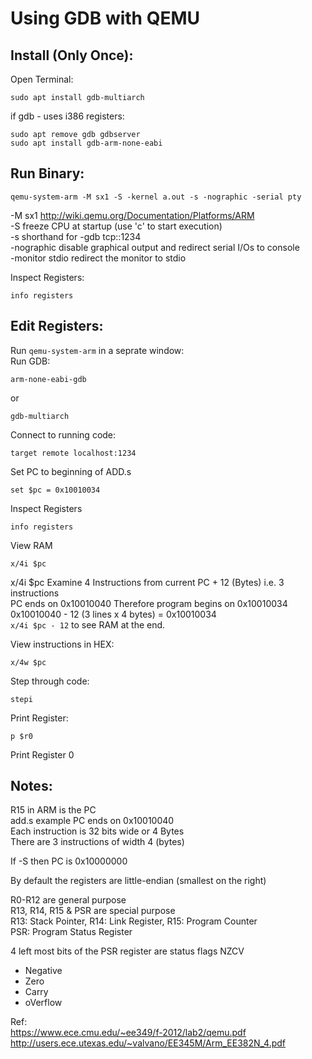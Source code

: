 # Using GDB with QEMU

Install (Only Once):    
-
Open Terminal:  

    sudo apt install gdb-multiarch

if gdb - uses i386 registers:

    sudo apt remove gdb gdbserver
    sudo apt install gdb-arm-none-eabi
    
Run Binary:    
-

    qemu-system-arm -M sx1 -S -kernel a.out -s -nographic -serial pty
    
-M sx1          http://wiki.qemu.org/Documentation/Platforms/ARM    
-S              freeze CPU at startup (use 'c' to start execution)  
-s              shorthand for -gdb tcp::1234  
-nographic      disable graphical output and redirect serial I/Os to console    
-monitor stdio  redirect the monitor to stdio   

Inspect Registers:  

    info registers  


Edit Registers:    
-
Run `qemu-system-arm` in a seprate window:     
Run GDB:    

    arm-none-eabi-gdb
or  

    gdb-multiarch   
    
Connect to running code:    

    target remote localhost:1234
Set PC to beginning of ADD.s

    set $pc = 0x10010034

Inspect Registers   

    info registers

View RAM
    
    x/4i $pc

x/4i $pc
Examine 4 Instructions from current PC + 12 (Bytes) i.e. 3 instructions    
PC ends on 0x10010040 Therefore program begins on 0x10010034      
0x10010040 - 12 (3 lines x 4 bytes) = 0x10010034    
`x/4i $pc - 12` to see RAM at the end.

View instructions in HEX:

    x/4w $pc

Step through code:

    stepi

Print Register:

    p $r0

Print Register 0

Notes:    
-
R15 in ARM is the PC    
add.s example PC ends on 0x10010040  
Each instruction is 32 bits wide or 4 Bytes     
There are 3 instructions of width 4 (bytes)     

If -S then PC is 0x10000000

By default the registers are little-endian (smallest on the right)  

R0-R12 are general purpose  
R13, R14, R15 & PSR are special purpose     
R13: Stack Pointer, R14: Link Register, R15: Program Counter    
PSR: Program Status Register    

4 left most bits of the PSR register are status flags NZCV  
* Negative
* Zero
* Carry
* oVerflow

Ref:    
https://www.ece.cmu.edu/~ee349/f-2012/lab2/qemu.pdf     
http://users.ece.utexas.edu/~valvano/EE345M/Arm_EE382N_4.pdf    
